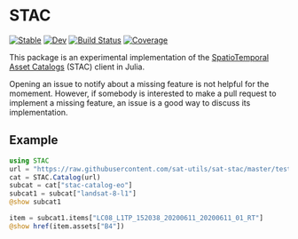 # STAC

[![Stable](https://img.shields.io/badge/docs-stable-blue.svg)](https://JuliaClimate.github.io/STAC.jl/stable)
[![Dev](https://img.shields.io/badge/docs-dev-blue.svg)](https://JuliaClimate.github.io/STAC.jl/dev)
[![Build Status](https://github.com/JuliaClimate/STAC.jl/workflows/CI/badge.svg)](https://github.com/JuliaClimate/STAC.jl/actions)
[![Coverage](https://codecov.io/gh/JuliaClimate/STAC.jl/branch/main/graph/badge.svg)](https://codecov.io/gh/JuliaClimate/STAC.jl)


This package is an experimental implementation of the [SpatioTemporal Asset Catalogs](https://stacspec.org/) (STAC) client in Julia.

Opening an issue to notify about a missing feature is not helpful for the momement. However, if somebody is interested to make a pull request to implement a missing feature, an issue is a good way to discuss its implementation.


## Example

``` julia
using STAC
url = "https://raw.githubusercontent.com/sat-utils/sat-stac/master/test/catalog/catalog.json"
cat = STAC.Catalog(url)
subcat = cat["stac-catalog-eo"]
subcat1 = subcat["landsat-8-l1"]
@show subcat1

item = subcat1.items["LC08_L1TP_152038_20200611_20200611_01_RT"]
@show href(item.assets["B4"])
```

